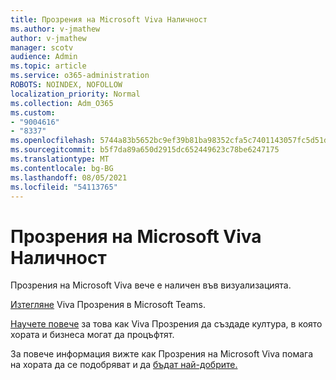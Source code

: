 ```yaml
---
title: Прозрения на Microsoft Viva Наличност
ms.author: v-jmathew
author: v-jmathew
manager: scotv
audience: Admin
ms.topic: article
ms.service: o365-administration
ROBOTS: NOINDEX, NOFOLLOW
localization_priority: Normal
ms.collection: Adm_O365
ms.custom:
- "9004616"
- "8337"
ms.openlocfilehash: 5744a83b5652bc9ef39b81ba98352cfa5c7401143057fc5d51d164757413a6d0
ms.sourcegitcommit: b5f7da89a650d2915dc652449623c78be6247175
ms.translationtype: MT
ms.contentlocale: bg-BG
ms.lasthandoff: 08/05/2021
ms.locfileid: "54113765"
---
```

# <a name="microsoft-viva-insights-availability"></a>Прозрения на Microsoft Viva Наличност

Прозрения на Microsoft Viva вече е наличен във визуализацията.

[Изтегляне](https://aka.ms/InsightsDocumentation) Viva Прозрения в Microsoft Teams.

[Научете повече](https://aka.ms/VivaInsights) за това как Viva Прозрения да създаде култура, в която хората и бизнеса могат да процъфтят.

За повече информация вижте как Прозрения на Microsoft Viva помага на хората да се подобряват и да [бъдат най-добрите.](https://techcommunity.microsoft.com/t5/microsoft-viva-blog/microsoft-viva-insights-helps-people-nurture-wellbeing-and-be/ba-p/2107010)
